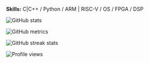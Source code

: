 **Skills:** C|C++ / Python / ARM | RISC-V / OS / FPGA / DSP

![GitHub stats](https://github-readme-stats.vercel.app/api?username=itankar&show_icons=true)  

![GitHub metrics](https://metrics.lecoq.io/itankar)  

![GitHub streak stats](https://github-readme-streak-stats.herokuapp.com/?user=itankar)  

![Profile views](https://gpvc.arturio.dev/itankar)
